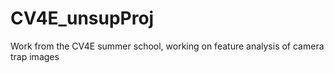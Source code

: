 # CV4E_unsupProj
Work from the CV4E summer school, working on feature analysis of camera trap images
